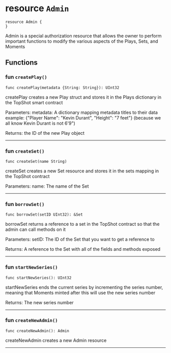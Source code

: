 # resource `Admin`

```
resource Admin {
}
```

 Admin is a special authorization resource that
 allows the owner to perform important functions to modify the
 various aspects of the Plays, Sets, and Moments


## Functions


### fun `createPlay()`

```
func createPlay(metadata {String: String}): UInt32 
```

 createPlay creates a new Play struct
 and stores it in the Plays dictionary in the TopShot smart contract

 Parameters: metadata: A dictionary mapping metadata titles to their data
                       example: {"Player Name": "Kevin Durant", "Height": "7 feet"}
                               (because we all know Kevin Durant is not 6'9")

 Returns: the ID of the new Play object


---

### fun `createSet()`

```
func createSet(name String)
```

 createSet creates a new Set resource and stores it
 in the sets mapping in the TopShot contract

 Parameters: name: The name of the Set


---

### fun `borrowSet()`

```
func borrowSet(setID UInt32): &Set 
```

 borrowSet returns a reference to a set in the TopShot
 contract so that the admin can call methods on it

 Parameters: setID: The ID of the Set that you want to
 get a reference to

 Returns: A reference to the Set with all of the fields
 and methods exposed


---

### fun `startNewSeries()`

```
func startNewSeries(): UInt32 
```

 startNewSeries ends the current series by incrementing
 the series number, meaning that Moments minted after this
 will use the new series number

 Returns: The new series number


---

### fun `createNewAdmin()`

```
func createNewAdmin(): Admin 
```

 createNewAdmin creates a new Admin resource


---


